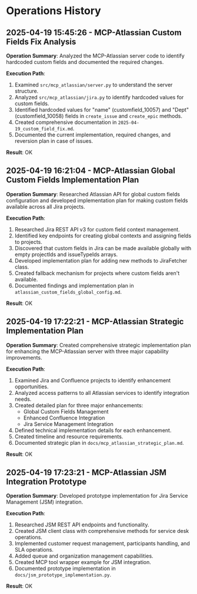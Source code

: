 # Operations History

## 2025-04-19 15:45:26 - MCP-Atlassian Custom Fields Fix Analysis

**Operation Summary**: Analyzed the MCP-Atlassian server code to identify hardcoded custom fields and documented the required changes.

**Execution Path**:
1. Examined `src/mcp_atlassian/server.py` to understand the server structure.
2. Analyzed `src/mcp_atlassian/jira.py` to identify hardcoded values for custom fields.
3. Identified hardcoded values for "name" (customfield_10057) and "Dept" (customfield_10058) fields in `create_issue` and `create_epic` methods.
4. Created comprehensive documentation in `2025-04-19_custom_field_fix.md`.
5. Documented the current implementation, required changes, and reversion plan in case of issues.

**Result**: OK

## 2025-04-19 16:21:04 - MCP-Atlassian Global Custom Fields Implementation Plan

**Operation Summary**: Researched Atlassian API for global custom fields configuration and developed implementation plan for making custom fields available across all Jira projects.

**Execution Path**:
1. Researched Jira REST API v3 for custom field context management.
2. Identified key endpoints for creating global contexts and assigning fields to projects.
3. Discovered that custom fields in Jira can be made available globally with empty projectIds and issueTypeIds arrays.
4. Developed implementation plan for adding new methods to JiraFetcher class.
5. Created fallback mechanism for projects where custom fields aren't available.
6. Documented findings and implementation plan in `atlassian_custom_fields_global_config.md`.

**Result**: OK

## 2025-04-19 17:22:21 - MCP-Atlassian Strategic Implementation Plan

**Operation Summary**: Created comprehensive strategic implementation plan for enhancing the MCP-Atlassian server with three major capability improvements.

**Execution Path**:
1. Examined Jira and Confluence projects to identify enhancement opportunities.
2. Analyzed access patterns to all Atlassian services to identify integration needs.
3. Created detailed plan for three major enhancements:
   - Global Custom Fields Management
   - Enhanced Confluence Integration
   - Jira Service Management Integration
4. Defined technical implementation details for each enhancement.
5. Created timeline and resource requirements.
6. Documented strategic plan in `docs/mcp_atlassian_strategic_plan.md`.

**Result**: OK

## 2025-04-19 17:23:21 - MCP-Atlassian JSM Integration Prototype

**Operation Summary**: Developed prototype implementation for Jira Service Management (JSM) integration.

**Execution Path**:
1. Researched JSM REST API endpoints and functionality.
2. Created JSM client class with comprehensive methods for service desk operations.
3. Implemented customer request management, participants handling, and SLA operations.
4. Added queue and organization management capabilities.
5. Created MCP tool wrapper example for JSM integration.
6. Documented prototype implementation in `docs/jsm_prototype_implementation.py`.

**Result**: OK
